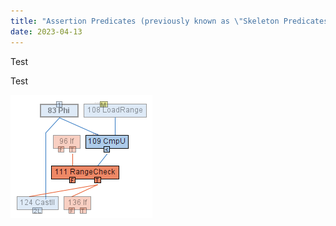 ```yaml
---
title: "Assertion Predicates (previously known as \"Skeleton Predicates\")"
date: 2023-04-13
---
```


Test

Test

![bla](/assets/img/range_check.png)

